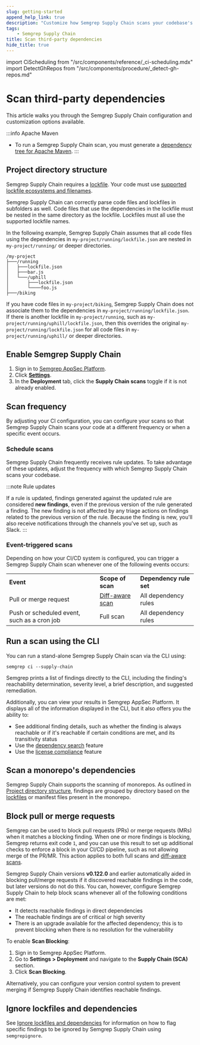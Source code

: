 ```yaml
---
slug: getting-started
append_help_link: true
description: "Customize how Semgrep Supply Chain scans your codebase's open source dependencies."
tags:
    - Semgrep Supply Chain
title: Scan third-party dependencies
hide_title: true
---
```


<!-- vale off -->


import CiScheduling from "/src/components/reference/_ci-scheduling.mdx"
import DetectGhRepos from "/src/components/procedure/_detect-gh-repos.md"

<!-- vale on -->



# Scan third-party dependencies

This article walks you through the Semgrep Supply Chain configuration and customization options available.

:::info Apache Maven
- To run a Semgrep Supply Chain scan, you must generate a [dependency tree for Apache Maven](/semgrep-supply-chain/setup-maven).
:::

## Project directory structure

Semgrep Supply Chain requires a [lockfile](/semgrep-supply-chain/glossary/#lockfile). Your code must use [supported lockfile ecosystems and filenames](/docs/supported-languages#semgrep-supply-chain). 

Semgrep Supply Chain can correctly parse code files and lockfiles in subfolders as well. Code files that use the dependencies in the lockfile must be nested in the same directory as the lockfile. Lockfiles must all use the supported lockfile names.

In the following example, Semgrep Supply Chain assumes that all code files using the dependencies in `my-project/running/lockfile.json` are nested in `my-project/running/` or deeper directories.

```
/my-project
├───/running
│   ├───lockfile.json
│   ├───bar.js
│   └───/uphill
│       ├───lockfile.json
│       └────foo.js
├───/biking
```

If you have code files in `my-project/biking`, Semgrep Supply Chain does not associate them to the dependencies in `my-project/running/lockfile.json`. If there is another lockfile in `my-project/running`, such as `my-project/running/uphill/lockfile.json`, then this overrides the original `my-project/running/lockfile.json` for all code files in `my-project/running/uphill/` or deeper directories.

## Enable Semgrep Supply Chain

1. Sign in to [<i class="fas fa-external-link fa-xs"></i> Semgrep AppSec Platform](https://semgrep.dev/login).
1. Click **[Settings](https://semgrep.dev/orgs/-/settings)**.
1. In the **Deployment** tab, click the **<i class="fa-solid fa-toggle-large-on"></i> Supply Chain scans** toggle if it is not already enabled.

## Scan frequency

By adjusting your CI configuration, you can configure your scans so that Semgrep Supply Chain scans your code at a different frequency or when a specific event occurs.

### Schedule scans

Semgrep Supply Chain frequently receives rule updates. To take advantage of these updates, adjust the frequency with which Semgrep Supply Chain scans your codebase.

<CiScheduling />

:::note Rule updates

If a rule is updated, findings generated against the updated rule are considered **new findings**, even if the previous version of the rule generated a finding. The new finding is not affected by any triage actions on findings related to the previous version of the rule. Because the finding is new, you'll also receive notifications through the channels you've set up, such as Slack.
:::

### Event-triggered scans

Depending on how your CI/CD system is configured, you can trigger a Semgrep Supply Chain scan whenever one of the following events occurs:

<table>
  <tr>
    <td><strong>Event</strong></td>
    <td><strong>Scope of scan</strong></td>
    <td><strong>Dependency rule set</strong></td>
  </tr>
  <tr>
   <td>Pull or merge request</td>
   <td><a href="/docs/deployment/customize-ci-jobs#set-up-diff-aware-scans">Diff-aware scan</a></td>
   <td>All dependency rules</td>
  </tr>
  <tr>
   <td>Push or scheduled event, such as a cron job</td>
   <td>Full scan</td>
   <td>All dependency rules</td>
  </tr>
</table>

## Run a scan using the CLI

You can run a stand-alone Semgrep Supply Chain scan via the CLI using:

```console
semgrep ci --supply-chain
```

Semgrep prints a list of findings directly to the CLI, including the finding's reachability determination, severity level, a brief description, and suggested remediation.

Additionally, you can view your results in Semgrep AppSec Platform. It displays all of the information displayed in the CLI, but it also offers you the ability to:

* See additional finding details, such as whether the finding is always reachable or if it's reachable if certain conditions are met, and its transitivity status
* Use the [dependency search](/semgrep-supply-chain/dependency-search) feature
* Use the [license compliance](/semgrep-supply-chain/license-compliance) feature

## Scan a monorepo's dependencies

Semgrep Supply Chain supports the scanning of monorepos. As outlined in [Project directory structure](#project-directory-structure), findings are grouped by directory based on the [lockfiles](/semgrep-supply-chain/glossary/#lockfile) or manifest files present in the monorepo.

## Block pull or merge requests

Semgrep can be used to block pull requests (PRs) or merge requests (MRs) when it matches a blocking finding. When one or more findings is blocking, Semgrep returns exit code `1`, and you can use this result to set up additional checks to enforce a block in your CI/CD pipeline, such as not allowing merge of the PR/MR. This action applies to both full scans and [diff-aware scans](/semgrep-code/glossary#diff-aware-scan).

Semgrep Supply Chain versions **v0.122.0** and earlier automatically aided in blocking pull/merge requests if it discovered reachable findings in the code, but later versions do not do this. You can, however, configure Semgrep Supply Chain to help block scans whenever all of the following conditions are met:

* It detects reachable findings in direct dependencies
* The reachable findings are of critical or high severity
* There is an upgrade available for the affected dependency; this is to prevent blocking when there is no resolution for the vulnerability

To enable **Scan Blocking**:

1. Sign in to Semgrep AppSec Platform.
2. Go to **Settings > Deployment** and navigate to the **Supply Chain (SCA)** section.
3. Click **<i class="fa-solid fa-toggle-large-on"></i> Scan Blocking**.

Alternatively, you can configure your version control system to prevent merging if Semgrep Supply Chain identifies reachable findings.

## Ignore lockfiles and dependencies

See [Ignore lockfiles and dependencies](/semgrep-supply-chain/ignoring-lockfiles-dependencies) for information on how to flag specific findings to be ignored by Semgrep Supply Chain using `semgrepignore`.
